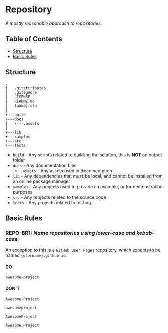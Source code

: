 # Repository

_A mostly reasonable approach to repositories._

## Table of Contents

- [Structure](#structure)
- [Basic Rules](#basic-rules)

## Structure

```
.
|   .gitattributes
|   .gitignore
|   LICENSE
|   README.md
|   {name}.sln
|
+---build
+---docs
|   \---.assets
|
+---lib
+---samples
+---src
\---tests
```

- `build` - Any scripts related to building the solution, this is **NOT** an output folder
- `docs` - Any documentation files
  - `.assets` - Any assets used in documentation
- `lib` - Any dependencies that must be local, and cannot be installed from an online package manager
- `samples` - Any projects used to provide an example, or for demonstration purposes
- `src` - Any projects related to the source code
- `tests` - Any projects related to testing

## Basic Rules

### REPO-BR1: _Name repositories using lower-case and kebab-case_

An exception to this is a `GitHub User Pages` repository, which expects to be named `{username}.github.io`.

#### DO

```
awesome-project
```

#### DON'T

```
Awesome-Project
```

```
awesomeproject
```

```
AwesomeProject
```

```
Awesome.Project
```
